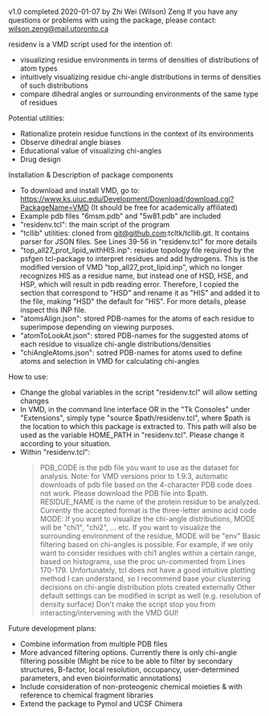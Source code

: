 v1.0 completed 2020-01-07 by Zhi Wei (Wilson) Zeng
If you have any questions or problems with using the package, please contact: wilson.zeng@mail.utoronto.ca

residenv is a VMD script used for the intention of:
- visualizing residue environments in terms of densities of distributions of atom types
- intuitively visualizing residue chi-angle distributions in terms of densities of such distributions
- compare dihedral angles or surrounding environments of the same type of residues

Potential utilities:
- Rationalize protein residue functions in the context of its environments
- Observe dihedral angle biases
- Educational value of visualizing chi-angles
- Drug design

Installation & Description of package components
- To download and install VMD, go to: https://www.ks.uiuc.edu/Development/Download/download.cgi?PackageName=VMD (It should be free for academically affiliated)
- Example pdb files "6msm.pdb" and "5w81.pdb" are included
- "residenv.tcl": the main script of the program
- "tcllib" utilities: cloned from git@github.com:tcltk/tcllib.git. It contains parser for JSON files. See Lines 39-56 in "residenv.tcl" for more details
- "top_all27_prot_lipid_withHIS.inp": residue topology file required by the psfgen tcl-package to interpret residues and add hydrogens. This is the modified version of VMD "top_all27_prot_lipid.inp", which no longer recognizes HIS as a residue name, but instead one of HSD, HSE, and HSP, which will result in pdb reading error. Therefore, I copied the section that correspond to "HSD" and rename it as "HIS" and added it to the file, making "HSD" the default for "HIS". For more details, please inspect this INP file.
- "atomsAlign.json": stored PDB-names for the atoms of each residue to superimpose depending on viewing purposes.
- "atomToLookAt.json": stored PDB-names for the suggested atoms of each residue to visualize chi-angle distributions/densities
- "chiAngleAtoms.json": sotred PDB-names for atoms used to define atoms and selection in VMD for calculating chi-angles

How to use:
- Change the global variables in the script "residenv.tcl" will allow setting changes
- In VMD, in the command line interface OR in the "Tk Consoles" under "Extensions", simply type "source $path/residenv.tcl", where $path is the location to which this package is extracted to. This path will also be used as the variable HOME_PATH in "residenv.tcl". Please change it according to your situation.
- Within "residenv.tcl":
    > PDB_CODE is the pdb file you want to use as the dataset for analysis. Note: for VMD versions prior to 1.9.3, automatic downloads of pdb file based on the 4-character PDB code does not work. Please download the PDB file into $path.
    > RESIDUE_NAME is the name of the protein residue to be analyzed. Currently the accepted format is the three-letter amino acid code
    > MODE: If you want to visualize the chi-angle distributions, MODE will be "chi1", "chi2", ... etc. If you want to visualize the surrounding environment of the residue, MODE will be "env"
    > Basic filtering based on chi-angles is possible. For example, if we only want to consider residues with chi1 angles within a certain range, based on histograms, use the proc un-commented from Lines 170-179. Unfortunately, tcl does not have a good intuitive plotting method I can understand, so I recommend base your clustering decisions on chi-angle distribution plots created externally
    > Other default settings can be modified in script as well (e.g. resolution of density surface)
    > Don't make the script stop you from interacting/intervening with the VMD GUI!

Future development plans:
- Combine information from multiple PDB files
- More advanced filtering options. Currently there is only chi-angle filtering possible
    (Might be nice to be able to filter by secondary structures, B-factor, local resolution, occupancy, user-determined parameters, and even bioinformatic annotations)
- Include consideration of non-proteogenic chemical moieties & with reference to chemical fragment libraries
- Extend the package to Pymol and UCSF Chimera